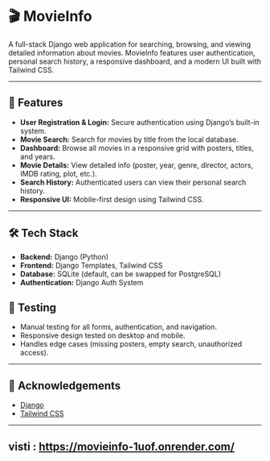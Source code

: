 # 🎬 MovieInfo

A full-stack Django web application for searching, browsing, and viewing detailed information about movies. MovieInfo features user authentication, personal search history, a responsive dashboard, and a modern UI built with Tailwind CSS.

---

## 🚀 Features

- **User Registration & Login:** Secure authentication using Django’s built-in system.
- **Movie Search:** Search for movies by title from the local database.
- **Dashboard:** Browse all movies in a responsive grid with posters, titles, and years.
- **Movie Details:** View detailed info (poster, year, genre, director, actors, IMDB rating, plot, etc.).
- **Search History:** Authenticated users can view their personal search history.
- **Responsive UI:** Mobile-first design using Tailwind CSS.

---

## 🛠️ Tech Stack

- **Backend:** Django (Python)
- **Frontend:** Django Templates, Tailwind CSS
- **Database:** SQLite (default, can be swapped for PostgreSQL)
- **Authentication:** Django Auth System


## 🧪 Testing

- Manual testing for all forms, authentication, and navigation.
- Responsive design tested on desktop and mobile.
- Handles edge cases (missing posters, empty search, unauthorized access).

---


## 🙏 Acknowledgements

- [Django](https://www.djangoproject.com/)
- [Tailwind CSS](https://tailwindcss.com/)

---

## visti : https://movieinfo-1uof.onrender.com/
